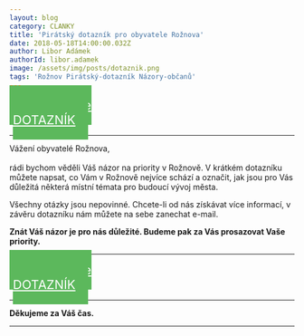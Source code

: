 ```yaml
---
layout: blog
category: CLANKY
title: 'Pirátský dotazník pro obyvatele Rožnova'
date: 2018-05-18T14:00:00.032Z
author: Libor Adámek
authorId: libor.adamek
image: /assets/img/posts/dotaznik.png
tags: 'Rožnov Pirátský-dotazník Názory-občanů'
---
```

<div class="row">
  <div class="medium-12 large-12 columns">
    <div id="tlacitko" style="    text-align: center;">
        <a href="https://goo.gl/forms/GFo0TFb5T1oOdviA3" target="_blank" style="width: 290px; margin-top: 10px; text-align: center; padding: 22px; font-size: 22px; background-color: #5cb85c;border-color: #5cb85c; color: white;" class="c-cta-button c-cta-button--primary">
          Zde vyplňte
          <br> DOTAZNÍK
        </a>
    </div>
  </div>
</div>

- - -

Vážení obyvatelé Rožnova,<br><br>
rádi bychom věděli Váš názor na priority v Rožnově. V krátkém dotazníku můžete napsat, co Vám v Rožnově nejvíce schází a označit, jak jsou pro Vás důležitá některá místní témata pro budoucí vývoj města.

Všechny otázky jsou nepovinné. Chcete-li od nás získávat více informací, v závěru dotazníku nám můžete na sebe zanechat e-mail.

**Znát Váš názor je pro nás důležité. Budeme pak za Vás prosazovat Vaše priority.**

- - -

<div class="row">
  <div class="medium-12 large-12 columns">
    <div id="tlacitko" style="    text-align: center;">
        <a href="https://goo.gl/forms/GFo0TFb5T1oOdviA3" target="_blank" style="width: 290px; margin-top: 10px; text-align: center; padding: 22px; font-size: 22px; background-color: #5cb85c;border-color: #5cb85c; color: white;" class="c-cta-button c-cta-button--primary">
          Zde vyplňte
          <br> DOTAZNÍK
        </a>
    </div>
  </div>
</div>

- - -

**Děkujeme za Váš čas.**

- - -


